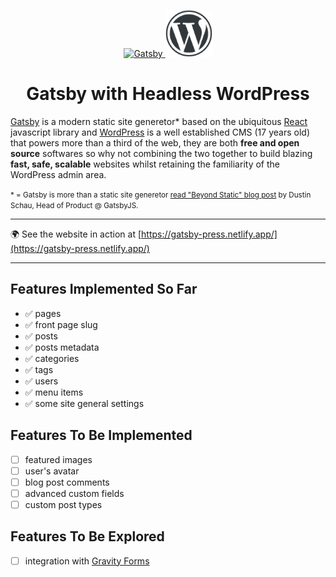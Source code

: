 <p align="center">
  <a href="https://www.gatsbyjs.org">
    <img alt="Gatsby" src="https://www.gatsbyjs.org/monogram.svg" width="75" />
  </a>
  <a href="https://wordpress.org/">
    <img alt="WordPress" src="/static/wordpress-logotype-w-mark.png" width="75" />
  </a>
</p>
<h1 align="center">
  Gatsby with Headless WordPress
</h1>

[Gatsby](https://www.gatsbyjs.org/) is a modern static site generetor\* based on the ubiquitous [React](https://reactjs.org/) javascript library and [WordPress](https://wordpress.org/) is a well established CMS (17 years old) that powers more than a third of the web, they are both **free and open source** softwares so why not combining the two together to build blazing **fast, safe, scalable** websites whilst retaining the familiarity of the WordPress admin area.

<small>\* = Gatsby is more than a static site generetor <a href="https://www.gatsbyjs.org/blog/2018-10-15-beyond-static-intro/">read "Beyond Static" blog post</a> by Dustin Schau, Head of Product @ GatsbyJS.</small>

---

🌍 See the website in action at [https://gatsby-press.netlify.app/](https://gatsby-press.netlify.app/)

---

## Features Implemented So Far

- ✅ pages
- ✅ front page slug
- ✅ posts
- ✅ posts metadata
- ✅ categories
- ✅ tags
- ✅ users
- ✅ menu items
- ✅ some site general settings

## Features To Be Implemented

- [ ] featured images
- [ ] user's avatar
- [ ] blog post comments
- [ ] advanced custom fields
- [ ] custom post types

## Features To Be Explored

- [ ] integration with [Gravity Forms](https://www.gravityforms.com/)

